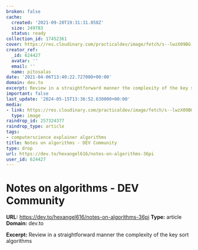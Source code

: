 ```yaml
---
broken: false
cache:
  created: '2021-09-20T19:31:31.058Z'
  size: 249783
  status: ready
collection_id: 17452361
cover: https://res.cloudinary.com/practicaldev/image/fetch/s--lwzX09BG--/c_imagga_scale,f_auto,fl_progressive,h_500,q_auto,w_1000/https://thepracticaldev.s3.amazonaws.com/i/xostdllclnv7e09tri35.jpeg
creator_ref:
  _id: 624427
  avatar: ''
  email: ''
  name: pitosalas
date: '2021-04-06T13:40:22.727000+00:00'
domain: dev.to
excerpt: Review in a straightforward manner the complexity of the key sort algorithms
important: false
last_update: '2024-05-15T13:36:52.630000+00:00'
media:
- link: https://res.cloudinary.com/practicaldev/image/fetch/s--lwzX09BG--/c_imagga_scale,f_auto,fl_progressive,h_500,q_auto,w_1000/https://thepracticaldev.s3.amazonaws.com/i/xostdllclnv7e09tri35.jpeg
  type: image
raindrop_id: 257324377
raindrop_type: article
tags:
- computerscience explainer algorithms
title: Notes on algorithms - DEV Community
type: drop
url: https://dev.to/hexangel616/notes-on-algorithms-36pi
user_id: 624427
---
```


# Notes on algorithms - DEV Community

**URL:** https://dev.to/hexangel616/notes-on-algorithms-36pi
**Type:** article
**Domain:** dev.to

**Excerpt:** Review in a straightforward manner the complexity of the key sort algorithms
